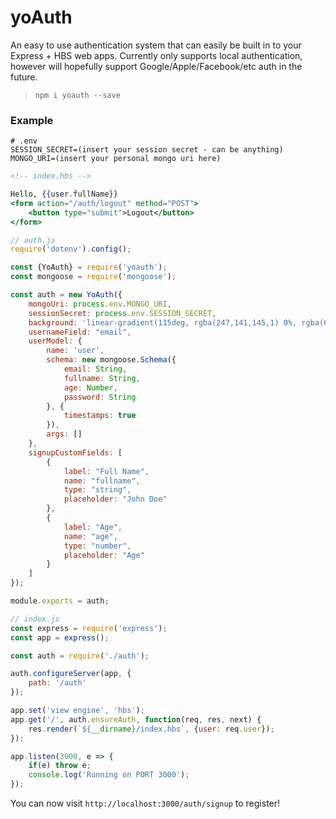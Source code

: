 # yoAuth
An easy to use authentication system that can easily be built in to your Express + HBS web apps. Currently only supports local authentication, however will hopefully support Google/Apple/Facebook/etc auth in the future.

> ```
> npm i yoauth --save
> ```

### Example
```env
# .env
SESSION_SECRET=(insert your session secret - can be anything)
MONGO_URI=(insert your personal mongo uri here)
```

```hbs
<!-- index.hbs -->

Hello, {{user.fullName}}
<form action="/auth/logout" method="POST">
    <button type="submit">Logout</button>
</form>
```

```js
// auth.js
require('dotenv').config();

const {YoAuth} = require('yoauth');
const mongoose = require('mongoose');

const auth = new YoAuth({
    mongoUri: process.env.MONGO_URI,
    sessionSecret: process.env.SESSION_SECRET,
    background: 'linear-gradient(115deg, rgba(247,141,145,1) 0%, rgba(66,189,210,1) 100%)',
    usernameField: "email",
    userModel: {
        name: 'user',
        schema: new mongoose.Schema({
            email: String,
            fullname: String,
            age: Number,
            password: String
        }, {
            timestamps: true
        }),
        args: []
    },
    signupCustomFields: [
        {
            label: "Full Name",
            name: "fullname",
            type: "string",
            placeholder: "John Doe"
        },
        {
            label: "Age",
            name: "age",
            type: "number",
            placeholder: "Age"
        }
    ]
});

module.exports = auth;
```

```js
// index.js
const express = require('express');
const app = express();

const auth = require('./auth');

auth.configureServer(app, {
    path: '/auth'
});

app.set('view engine', 'hbs');
app.get('/', auth.ensureAuth, function(req, res, next) {
    res.render(`${__dirname}/index.hbs`, {user: req.user});
});

app.listen(3000, e => {
    if(e) throw e;
    console.log('Running on PORT 3000');
});
```

You can now visit `http://localhost:3000/auth/signup` to register!